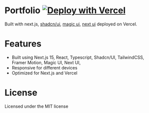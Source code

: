 # Portfolio [![Deploy with Vercel](https://vercel.com/button)](https://vercel.com/new/clone?repository-url=https%3A%2F%2Fgithub.com%2Fdillionverma%2Fportfolio)

Built with next.js, [shadcn/ui](https://ui.shadcn.com/), [magic ui](https://magicui.design/), [next ui](https://nextui.org/) deployed on Vercel.

# Features
- Built using Next.js 15, React, Typescript, Shadcn/UI, TailwindCSS, Framer Motion, Magic UI, Next UI, 
- Responsive for different devices
- Optimized for Next.js and Vercel

# License
Licensed under the MIT license
